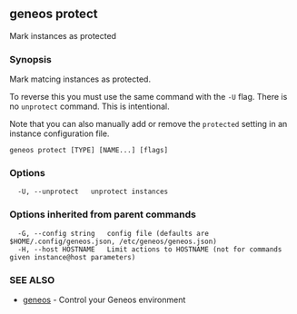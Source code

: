 ## geneos protect

Mark instances as protected

### Synopsis


Mark matcing instances as protected.

To reverse this you must use the same command with the `-U` flag.
There is no `unprotect` command. This is intentional.

Note that you can also manually add or remove the `protected` setting
in an instance configuration file.


```
geneos protect [TYPE] [NAME...] [flags]
```

### Options

```
  -U, --unprotect   unprotect instances
```

### Options inherited from parent commands

```
  -G, --config string   config file (defaults are $HOME/.config/geneos.json, /etc/geneos/geneos.json)
  -H, --host HOSTNAME   Limit actions to HOSTNAME (not for commands given instance@host parameters)
```

### SEE ALSO

* [geneos](geneos.md)	 - Control your Geneos environment

